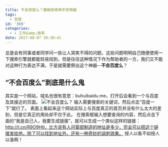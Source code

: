 ```yaml
---
title: 不会百度么？委婉拒绝伸手党神器
tags:
  - 百度
id: '369'
categories:
  - - 工作&amp;效率
date: 2017-08-07 10:30:41
---
```


总是会有同事或者同学问一些让人哭笑不得的问题，这些问题明明自己随便使用一下搜索引擎就都能轻易找到，但是往往这种情况下作为帮助者的一方，我们又不能对这种行为表达不满，于是就需要祭出这个神器--**不会百度么**？

## “不会百度么”到底是什么鬼

其实是一个网站，域名也很有意思：buhuibaidu.me，打开后会看到一个与百度及其接近的页面。 ![不会百度么？](https://i.loli.net/2017/08/07/5987c8c010e22.png) 输入需要搜索的关键词，然后点击“百度一下”就行了。 表面上看起来这个网站实际上与百度真正的首页并没有什么太大的差别，但是它真正的用处却不仅于此。 在搜索框输入想要查询的内容，然后点击下面的“我是自己人，我要生成链接”，就可以生成一个类似这样的链接：http://t.cn/R9O9HtI，比方说有人问菊部制造的地址是多少，完全可以把这个链接发给他，除了可以找到地址外，还有一种奇妙的讽刺效果。 授人以鱼不如授人以渔啊！